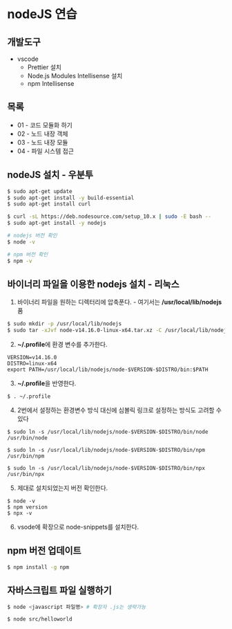 # nodeJS 연습

## 개발도구 
- vscode
  - Prettier 설치
  - Node.js Modules Intellisense 설치
  - npm Intellisense
## 목록
- 01 - 코드 모듈화 하기 
- 02 - 노드 내장 객체
- 03 - 노드 내장 모듈
- 04 - 파일 시스템 접근

## nodeJS 설치 - 우분투
```bash
$ sudo apt-get update
$ sudo apt-get install -y build-essential
$ sudo apt-get install curl

$ curl -sL https://deb.nodesource.com/setup_10.x | sudo -E bash --
$ sudo apt-get install -y nodejs

# nodejs 버전 확인
$ node -v

# npm 버전 확인
$ npm -v
```

## 바이너리 파일을 이용한 nodejs 설치 - 리눅스
1. 바이너리 파일을 원하는 디렉터리에 압축푼다. - 여기서는 **/usr/local/lib/nodejs** 품
```bash
$ sudo mkdir -p /usr/local/lib/nodejs
$ sudo tar -xJvf node-v14.16.0-linux-x64.tar.xz -C /usr/local/lib/nodejs 
```

2. **~/.profile**에 환경 변수를 추가한다.
```
VERSION=v14.16.0
DISTRO=linux-x64
export PATH=/usr/local/lib/nodejs/node-$VERSION-$DISTRO/bin:$PATH
```

3. **~/.profile**을 반영한다.
```
$ . ~/.profile
```

4. 2번에서 설정하는 환경변수 방식 대신에 심볼릭 링크로 설정하는 방식도 고려할 수 있다
```
$ sudo ln -s /usr/local/lib/nodejs/node-$VERSION-$DISTRO/bin/node /usr/bin/node

$ sudo ln -s /usr/local/lib/nodejs/node-$VERSION-$DISTRO/bin/npm /usr/bin/npm

$ sudo ln -s /usr/local/lib/nodejs/node-$VERSION-$DISTRO/bin/npx /usr/bin/npx
```

5. 제대로 설치되었는지 버전 확인한다.
```
$ node -v
$ npm version
$ npx -v
```

6. vsode에 확장으로 node-snippets를 설치한다.

## npm 버전 업데이트
```bash
$ npm install -g npm
```

## 자바스크립트 파일 실행하기
```bash
$ node <javascript 파일명> # 확장자 .js는 생략가능

$ node src/helloworld
```

